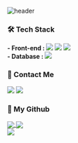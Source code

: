 <!-- ### Hi there 👋 -->

<!--
**Urusung/Urusung** is a ✨ _special_ ✨ repository because its `README.md` (this file) appears on your GitHub profile.

Here are some ideas to get you started:

- 🔭 I’m currently working on ...
- 🌱 I’m currently learning ...
- 👯 I’m looking to collaborate on ...
- 🤔 I’m looking for help with ...
- 💬 Ask me about ...
- 📫 How to reach me: ...
- 😄 Pronouns: ...
- ⚡ Fun fact: ...
-->
![header](https://readme-typing-svg.demolab.com?font=Alkatra&weight=500&size=45&duration=4000&pause=3&color=6994CDEE&center=false&vCenter=false&multiline=true&repeat=true&width=1000&height=100&lines=Welcome+to+Woosung's+GitHub!👋)

<h3 align="left">🛠 Tech Stack</h3>
<p align="left">
  <b>- Front-end : </b>
  <span><img src="https://img.shields.io/badge/flutter-02569B?style=flat-square&logo=flutter&logoColor=white"/></span>
  <span><img src="https://img.shields.io/badge/dart-0175C2?style=flat-square&logo=dart&logoColor=white"/></span>
  <span><img src="https://img.shields.io/badge/swift-F05138?style=flat-square&logo=swift&logoColor=white"/></span>
  <br/>
  <b>- Database : </b>
  <span><img src="https://img.shields.io/badge/sqlite-003B57?style=flat-square&logo=sqlite&logoColor=white"></span>
  <span></span>
  <span></span>
</p>

<h3 align="left">👋 Contact Me</h3>
<p align="left">
  <span><a href="mailto:choiwoosung61@gmail.com"><img src="https://img.shields.io/badge/Gmail-EA4335?style=flat-square&logo=Gmail&logoColor=white&link=serajang1679@gmail.com"/></a></span>
  <span><a href="https://evening-conifer-8fe.notion.site/Flutter-efd10bcdfe3d40c292d59933cfad13cf" target='_blank'><img src="https://img.shields.io/badge/Notion-000000?style=flat-square&logo=Notion&logoColor=white&link=https://evening-conifer-8fe.notion.site"/></a></span>
</p>

<h3 align="left">🌱 My Github</h3>
<p align="left">
  <span><a href="https://github.com/anuraghazra/github-readme-stats" target='_blank'>
    <img align="center" src="https://github-readme-stats.vercel.app/api?username=Urusung&show_icons=true&theme=radical&hide=issues&line_height=24&include_all_commits=True&hide_border=True" />
    </a></span>
  <span><a href="https://github.com/anuraghazra/github-readme-stats" target='_blank'>
    <img align="center" src="https://github-readme-stats.vercel.app/api/top-langs/?username=Urusung&layout=compact&theme=radical&langs_count=6&hide_border=True&card_width=260" />
    </a></span>
  <br/> 
  <a href="https://github.com/Platane/snk" target='_blank'>
    <img align="center" src="https://github.com/Urusung/Urusung/blob/output/github-contribution-grid-snake.svg" />
  </a>
</p>
